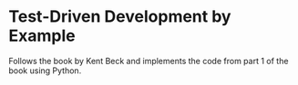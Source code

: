 # Test-Driven Development by Example
Follows the book by Kent Beck and implements the code from part 1 of the book 
using Python.
